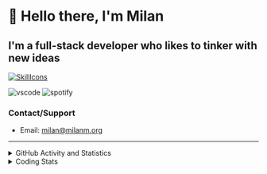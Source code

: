 # 👋 Hello there, I'm Milan
## I'm a full-stack developer who likes to tinker with new ideas
[![SkillIcons](https://skillicons.dev/icons?i=js,ts,nextjs,tailwind,html,go,bash,git,nginx,prisma,kubernetes,docker,linux)](https://skillicons.dev)

![vscode](https://nocache.advaith.workers.dev?url=https://img.shields.io/endpoint?url=https://dev.discordprofiles.me/api/badge/vscode/423203831971708958)
![spotify](https://nocache.advaith.workers.dev?url=https://img.shields.io/endpoint?url=https://dev.discordprofiles.me/api/badge/spotify/423203831971708958)

### Contact/Support

- Email: [milan@milanm.org](mailto:milan@milanm.org)
 
---
 
<details>
  <summary>GitHub Activity and Statistics</summary>
  <img src="/github-metrics.svg" />
</details>
<details>
  <summary>Coding Stats</summary>
  <!--START_SECTION:waka-->

```txt
TypeScript   2 hrs 37 mins   ███████████████░░░░░░░░░░   59.90 %
Prisma       42 mins         ████░░░░░░░░░░░░░░░░░░░░░   16.04 %
Python       37 mins         ███▓░░░░░░░░░░░░░░░░░░░░░   14.39 %
Docker       9 mins          █░░░░░░░░░░░░░░░░░░░░░░░░   03.73 %
JSON         4 mins          ▒░░░░░░░░░░░░░░░░░░░░░░░░   01.90 %
```

<!--END_SECTION:waka-->
</details>
